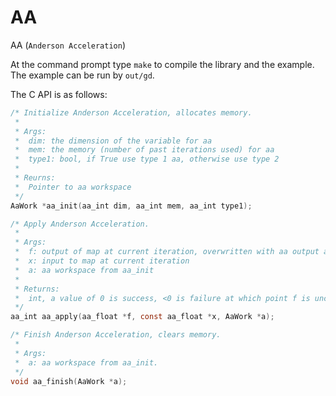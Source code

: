 AA
====

AA (`Anderson Acceleration`)

At the command prompt type `make` to compile the library and the example. The
example can be run by `out/gd`.

The C API is as follows:

```C
/* Initialize Anderson Acceleration, allocates memory.
 *
 * Args:
 *  dim: the dimension of the variable for aa
 *  mem: the memory (number of past iterations used) for aa
 *  type1: bool, if True use type 1 aa, otherwise use type 2
 *
 * Reurns:
 *  Pointer to aa workspace
 */
AaWork *aa_init(aa_int dim, aa_int mem, aa_int type1);

/* Apply Anderson Acceleration.
 *
 * Args:
 *  f: output of map at current iteration, overwritten with aa output at end.
 *  x: input to map at current iteration
 *  a: aa workspace from aa_init
 *
 * Returns:
 *  int, a value of 0 is success, <0 is failure at which point f is unchanged
 */
aa_int aa_apply(aa_float *f, const aa_float *x, AaWork *a);

/* Finish Anderson Acceleration, clears memory.
 *
 * Args:
 *  a: aa workspace from aa_init.
 */
void aa_finish(AaWork *a);
```

